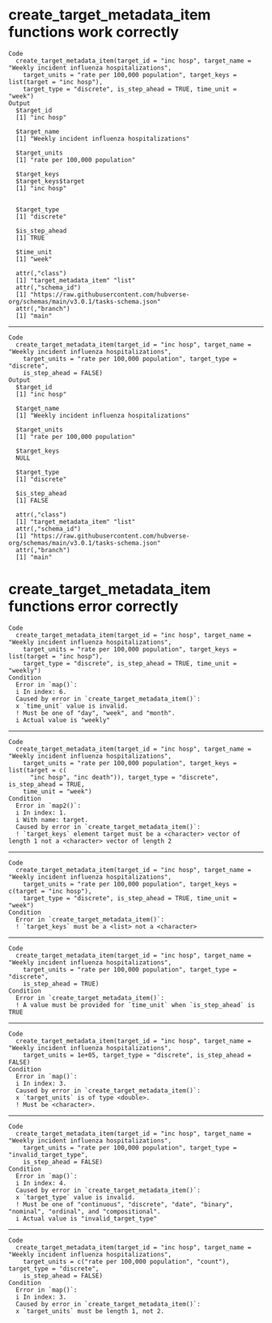 # create_target_metadata_item functions work correctly

    Code
      create_target_metadata_item(target_id = "inc hosp", target_name = "Weekly incident influenza hospitalizations",
        target_units = "rate per 100,000 population", target_keys = list(target = "inc hosp"),
        target_type = "discrete", is_step_ahead = TRUE, time_unit = "week")
    Output
      $target_id
      [1] "inc hosp"
      
      $target_name
      [1] "Weekly incident influenza hospitalizations"
      
      $target_units
      [1] "rate per 100,000 population"
      
      $target_keys
      $target_keys$target
      [1] "inc hosp"
      
      
      $target_type
      [1] "discrete"
      
      $is_step_ahead
      [1] TRUE
      
      $time_unit
      [1] "week"
      
      attr(,"class")
      [1] "target_metadata_item" "list"                
      attr(,"schema_id")
      [1] "https://raw.githubusercontent.com/hubverse-org/schemas/main/v3.0.1/tasks-schema.json"
      attr(,"branch")
      [1] "main"

---

    Code
      create_target_metadata_item(target_id = "inc hosp", target_name = "Weekly incident influenza hospitalizations",
        target_units = "rate per 100,000 population", target_type = "discrete",
        is_step_ahead = FALSE)
    Output
      $target_id
      [1] "inc hosp"
      
      $target_name
      [1] "Weekly incident influenza hospitalizations"
      
      $target_units
      [1] "rate per 100,000 population"
      
      $target_keys
      NULL
      
      $target_type
      [1] "discrete"
      
      $is_step_ahead
      [1] FALSE
      
      attr(,"class")
      [1] "target_metadata_item" "list"                
      attr(,"schema_id")
      [1] "https://raw.githubusercontent.com/hubverse-org/schemas/main/v3.0.1/tasks-schema.json"
      attr(,"branch")
      [1] "main"

# create_target_metadata_item functions error correctly

    Code
      create_target_metadata_item(target_id = "inc hosp", target_name = "Weekly incident influenza hospitalizations",
        target_units = "rate per 100,000 population", target_keys = list(target = "inc hosp"),
        target_type = "discrete", is_step_ahead = TRUE, time_unit = "weekly")
    Condition
      Error in `map()`:
      i In index: 6.
      Caused by error in `create_target_metadata_item()`:
      x `time_unit` value is invalid.
      ! Must be one of "day", "week", and "month".
      i Actual value is "weekly"

---

    Code
      create_target_metadata_item(target_id = "inc hosp", target_name = "Weekly incident influenza hospitalizations",
        target_units = "rate per 100,000 population", target_keys = list(target = c(
          "inc hosp", "inc death")), target_type = "discrete", is_step_ahead = TRUE,
        time_unit = "week")
    Condition
      Error in `map2()`:
      i In index: 1.
      i With name: target.
      Caused by error in `create_target_metadata_item()`:
      ! `target_keys` element target must be a <character> vector of length 1 not a <character> vector of length 2

---

    Code
      create_target_metadata_item(target_id = "inc hosp", target_name = "Weekly incident influenza hospitalizations",
        target_units = "rate per 100,000 population", target_keys = c(target = "inc hosp"),
        target_type = "discrete", is_step_ahead = TRUE, time_unit = "week")
    Condition
      Error in `create_target_metadata_item()`:
      ! `target_keys` must be a <list> not a <character>

---

    Code
      create_target_metadata_item(target_id = "inc hosp", target_name = "Weekly incident influenza hospitalizations",
        target_units = "rate per 100,000 population", target_type = "discrete",
        is_step_ahead = TRUE)
    Condition
      Error in `create_target_metadata_item()`:
      ! A value must be provided for `time_unit` when `is_step_ahead` is TRUE

---

    Code
      create_target_metadata_item(target_id = "inc hosp", target_name = "Weekly incident influenza hospitalizations",
        target_units = 1e+05, target_type = "discrete", is_step_ahead = FALSE)
    Condition
      Error in `map()`:
      i In index: 3.
      Caused by error in `create_target_metadata_item()`:
      x `target_units` is of type <double>.
      ! Must be <character>.

---

    Code
      create_target_metadata_item(target_id = "inc hosp", target_name = "Weekly incident influenza hospitalizations",
        target_units = "rate per 100,000 population", target_type = "invalid_target_type",
        is_step_ahead = FALSE)
    Condition
      Error in `map()`:
      i In index: 4.
      Caused by error in `create_target_metadata_item()`:
      x `target_type` value is invalid.
      ! Must be one of "continuous", "discrete", "date", "binary", "nominal", "ordinal", and "compositional".
      i Actual value is "invalid_target_type"

---

    Code
      create_target_metadata_item(target_id = "inc hosp", target_name = "Weekly incident influenza hospitalizations",
        target_units = c("rate per 100,000 population", "count"), target_type = "discrete",
        is_step_ahead = FALSE)
    Condition
      Error in `map()`:
      i In index: 3.
      Caused by error in `create_target_metadata_item()`:
      x `target_units` must be length 1, not 2.

